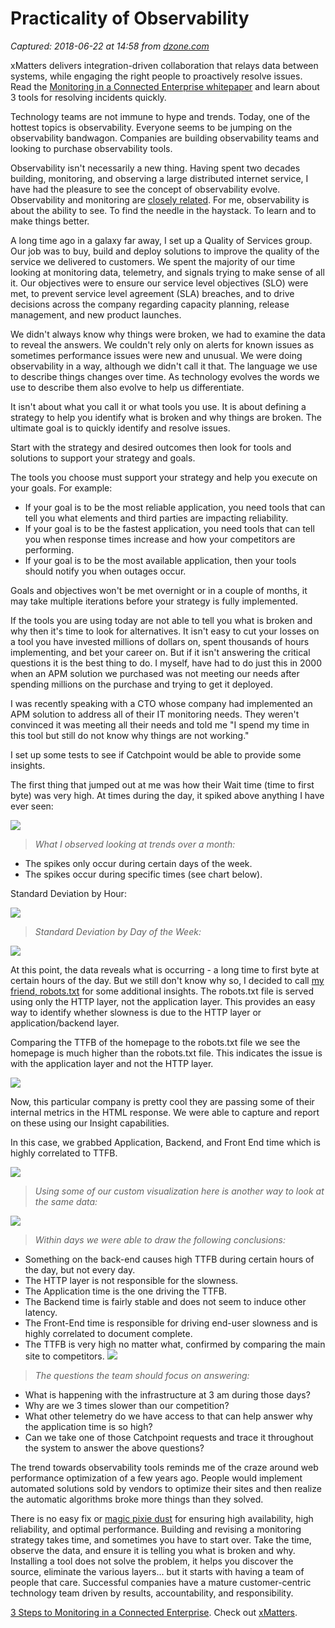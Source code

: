# Practicality of Observability

_Captured: 2018-06-22 at 14:58 from [dzone.com](https://dzone.com/articles/practicality-of-observability?edition=383245&utm_source=Zone%20Newsletter&utm_medium=email&utm_campaign=performance%202018-06-22)_

xMatters delivers integration-driven collaboration that relays data between systems, while engaging the right people to proactively resolve issues. Read the [Monitoring in a Connected Enterprise whitepaper](https://dzone.com/go?i=283436&u=https%3A%2F%2Fwww.xmatters.com%2Fresources%2Freports%2Fmonitoring-connected-enterprise%3Futm_campaign%3D70138000001C2pDAAS%26utm_source%3Ddzon%26utm_medium%3Dweb%26utm_content%3D3-steps-to-monitoring-in-a-connected-enterprise-wp) and learn about 3 tools for resolving incidents quickly.

Technology teams are not immune to hype and trends. Today, one of the hottest topics is observability. Everyone seems to be jumping on the observability bandwagon. Companies are building observability teams and looking to purchase observability tools.

Observability isn't necessarily a new thing. Having spent two decades building, monitoring, and observing a large distributed internet service, I have had the pleasure to see the concept of observability evolve. Observability and monitoring are [closely related](http://blog.catchpoint.com/2017/12/14/monitoring-and-observability/). For me, observability is about the ability to see. To find the needle in the haystack. To learn and to make things better.

A long time ago in a galaxy far away, I set up a Quality of Services group. Our job was to buy, build and deploy solutions to improve the quality of the service we delivered to customers. We spent the majority of our time looking at monitoring data, telemetry, and signals trying to make sense of all it. Our objectives were to ensure our service level objectives (SLO) were met, to prevent service level agreement (SLA) breaches, and to drive decisions across the company regarding capacity planning, release management, and new product launches.

We didn't always know why things were broken, we had to examine the data to reveal the answers. We couldn't rely only on alerts for known issues as sometimes performance issues were new and unusual. We were doing observability in a way, although we didn't call it that. The language we use to describe things changes over time. As technology evolves the words we use to describe them also evolve to help us differentiate.

It isn't about what you call it or what tools you use. It is about defining a strategy to help you identify what is broken and why things are broken. The ultimate goal is to quickly identify and resolve issues.

Start with the strategy and desired outcomes then look for tools and solutions to support your strategy and goals.

The tools you choose must support your strategy and help you execute on your goals. For example:

  * If your goal is to be the most reliable application, you need tools that can tell you what elements and third parties are impacting reliability.
  * If your goal is to be the fastest application, you need tools that can tell you when response times increase and how your competitors are performing.
  * If your goal is to be the most available application, then your tools should notify you when outages occur.

Goals and objectives won't be met overnight or in a couple of months, it may take multiple iterations before your strategy is fully implemented.

If the tools you are using today are not able to tell you what is broken and why then it's time to look for alternatives. It isn't easy to cut your losses on a tool you have invested millions of dollars on, spent thousands of hours implementing, and bet your career on. But if it isn't answering the critical questions it is the best thing to do. I myself, have had to do just this in 2000 when an APM solution we purchased was not meeting our needs after spending millions on the purchase and trying to get it deployed.

I was recently speaking with a CTO whose company had implemented an APM solution to address all of their IT monitoring needs. They weren't convinced it was meeting all their needs and told me "I spend my time in this tool but still do not know why things are not working."

I set up some tests to see if Catchpoint would be able to provide some insights.

The first thing that jumped out at me was how their Wait time (time to first byte) was very high. At times during the day, it spiked above anything I have ever seen:

![](http://blog.catchpoint.com/wp-content/uploads/2018/06/apm1.png)

> _What I observed looking at trends over a month:_

  * The spikes only occur during certain days of the week.
  * The spikes occur during specific times (see chart below).

Standard Deviation by Hour:

![](http://blog.catchpoint.com/wp-content/uploads/2018/06/apm2.png)

> _Standard Deviation by Day of the Week:_

![](http://blog.catchpoint.com/wp-content/uploads/2018/06/apm7-1024x420.png)

At this point, the data reveals what is occurring - a long time to first byte at certain hours of the day. But we still don't know why so, I decided to call [my friend, robots.txt](http://blog.catchpoint.com/2012/01/19/best_friend_robots/) for some additional insights. The robots.txt file is served using only the HTTP layer, not the application layer. This provides an easy way to identify whether slowness is due to the HTTP layer or application/backend layer.

Comparing the TTFB of the homepage to the robots.txt file we see the homepage is much higher than the robots.txt file. This indicates the issue is with the application layer and not the HTTP layer.

![](http://blog.catchpoint.com/wp-content/uploads/2018/06/apm3.png)

Now, this particular company is pretty cool they are passing some of their internal metrics in the HTML response. We were able to capture and report on these using our Insight capabilities.

In this case, we grabbed Application, Backend, and Front End time which is highly correlated to TTFB.

![](http://blog.catchpoint.com/wp-content/uploads/2018/06/apm5-809x1024.png)

> _Using some of our custom visualization here is another way to look at the same data:_

![](http://blog.catchpoint.com/wp-content/uploads/2018/06/apm6-1024x505.png)

> _Within days we were able to draw the following conclusions:_

  * Something on the back-end causes high TTFB during certain hours of the day, but not every day.
  * The HTTP layer is not responsible for the slowness.
  * The Application time is the one driving the TTFB.
  * The Backend time is fairly stable and does not seem to induce other latency.
  * The Front-End time is responsible for driving end-user slowness and is highly correlated to document complete.
  * The TTFB is very high no matter what, confirmed by comparing the main site to competitors.
![](http://blog.catchpoint.com/wp-content/uploads/2018/06/amp8-1024x443.png)

> _The questions the team should focus on answering:_

  * What is happening with the infrastructure at 3 am during those days?
  * Why are we 3 times slower than our competition?
  * What other telemetry do we have access to that can help answer why the application time is so high?
  * Can we take one of those Catchpoint requests and trace it throughout the system to answer the above questions?

The trend towards observability tools reminds me of the craze around web performance optimization of a few years ago. People would implement automated solutions sold by vendors to optimize their sites and then realize the automatic algorithms broke more things than they solved.

There is no easy fix or [magic pixie dust](http://blog.catchpoint.com/2012/08/03/web-performance-pixie-dust/) for ensuring high availability, high reliability, and optimal performance. Building and revising a monitoring strategy takes time, and sometimes you have to start over. Take the time, observe the data, and ensure it is telling you what is broken and why. Installing a tool does not solve the problem, it helps you discover the source, eliminate the various layers... but it starts with having a team of people that care. Successful companies have a mature customer-centric technology team driven by results, accountability, and responsibility.

[3 Steps to Monitoring in a Connected Enterprise](https://dzone.com/go?i=283437&u=https%3A%2F%2Fwww.xmatters.com%2Fresources%2Freports%2Fmonitoring-connected-enterprise%3Futm_campaign%3D70138000001C2pDAAS%26utm_source%3Ddzon%26utm_medium%3Dweb%26utm_content%3D3-steps-to-monitoring-in-a-connected-enterprise-wp). Check out [xMatters](https://dzone.com/go?i=283437&u=https%3A%2F%2Fwww.xmatters.com%2Fsolutions%2Fmanagement%3Futm_campaign%3D70138000001C2tKAAS%26utm_source%3Ddzon%26utm_medium%3Dweb%26utm_content%3Dxmatters-website).

